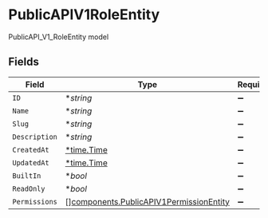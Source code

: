 # PublicAPIV1RoleEntity

PublicAPI_V1_RoleEntity model


## Fields

| Field                                                                                              | Type                                                                                               | Required                                                                                           | Description                                                                                        |
| -------------------------------------------------------------------------------------------------- | -------------------------------------------------------------------------------------------------- | -------------------------------------------------------------------------------------------------- | -------------------------------------------------------------------------------------------------- |
| `ID`                                                                                               | **string*                                                                                          | :heavy_minus_sign:                                                                                 | N/A                                                                                                |
| `Name`                                                                                             | **string*                                                                                          | :heavy_minus_sign:                                                                                 | N/A                                                                                                |
| `Slug`                                                                                             | **string*                                                                                          | :heavy_minus_sign:                                                                                 | N/A                                                                                                |
| `Description`                                                                                      | **string*                                                                                          | :heavy_minus_sign:                                                                                 | N/A                                                                                                |
| `CreatedAt`                                                                                        | [*time.Time](https://pkg.go.dev/time#Time)                                                         | :heavy_minus_sign:                                                                                 | N/A                                                                                                |
| `UpdatedAt`                                                                                        | [*time.Time](https://pkg.go.dev/time#Time)                                                         | :heavy_minus_sign:                                                                                 | N/A                                                                                                |
| `BuiltIn`                                                                                          | **bool*                                                                                            | :heavy_minus_sign:                                                                                 | N/A                                                                                                |
| `ReadOnly`                                                                                         | **bool*                                                                                            | :heavy_minus_sign:                                                                                 | N/A                                                                                                |
| `Permissions`                                                                                      | [][components.PublicAPIV1PermissionEntity](../../models/components/publicapiv1permissionentity.md) | :heavy_minus_sign:                                                                                 | N/A                                                                                                |